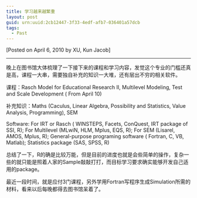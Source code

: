 ```yaml
---
title: 学习越来越繁重
layout: post
guid: urn:uuid:2cb12447-3f33-4edf-afb7-036401a57dcb
tags:
  - Past
---
```




[Posted on April 6, 2010 by XU, Kun Jacob]


---

晚上在图书馆大体梳理了一下接下来的课程和学习内容，发觉这个专业的门槛还真是高，课程一大串，需要独自补充的知识一大堆，还有层出不穷的相关软件。

课程：Rasch Model for Educational Research II, Multilevel Modeling, Test and Scale Development ( From April 10)

补充知识：Maths (Caculus, Linear Algebra, Possibility and Statistics, Value Analysis, Programming), SEM

Software: For IRT or Rasch ( WINSTEPS, Facets, ConQuest, IRT package of SSI, R); For Multilevel (MLwiN, HLM, Mplus, EQS, R); For SEM (Lisarel, AMOS, Mplus, R); General-purpose programing software ( Fortran, C, VB, Matlab); Statistics package (SAS, SPSS, R)

总结了一下，R的确是比较万能，但是目前的进度也就是会些简单的操作，复杂一些的就只能是照着人家的Sample敲敲打打，而目标学习要求确实能够开发自己适用的package。

最近一段时间，就是应付3门课程，另外学用Fortran写程序生成Simulation所需的材料，看来以后每晚都得去图书馆呆着了。